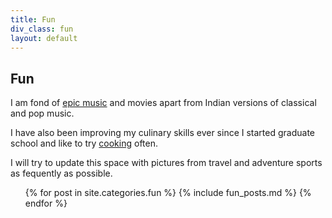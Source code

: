 ```yaml
---
title: Fun 
div_class: fun 
layout: default
---
```


## Fun

I am fond of [epic music](http://www.pandora.com/station/1161310246024124702) and movies apart from Indian versions of classical and pop music.  

I have also been improving my culinary skills ever since I started graduate school and like to try [cooking](http://www.indianfoodforever.com/) often.  

I will try to update this space with pictures from travel and adventure sports as fequently as possible.  

<ul class="inset">
  {% for post in site.categories.fun %}
  {% include fun_posts.md %}
  {% endfor %}
</ul>

